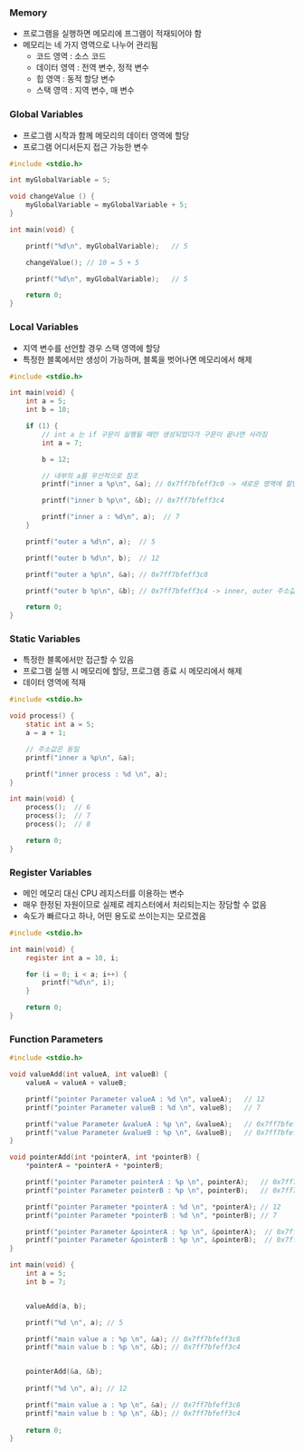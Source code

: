 ### Memory
- 프로그램을 실행하면 메모리에 프그램이 적재되어야 함
- 메모리는 네 가지 영역으로 나누어 관리됨
    - 코드 영역 : 소스 코드
    - 데이터 영역 : 전역 변수, 정적 변수
    - 힙 영역 : 동적 할당 변수
    - 스택 영역 : 지역 변수, 매 변수

### Global Variables
- 프로그램 시작과 함께 메모리의 데이터 영역에 할당
- 프로그램 어디서든지 접근 가능한 변수

```c
#include <stdio.h>

int myGlobalVariable = 5;

void changeValue () {
    myGlobalVariable = myGlobalVariable + 5;
}

int main(void) {

    printf("%d\n", myGlobalVariable);   // 5

    changeValue(); // 10 = 5 + 5

    printf("%d\n", myGlobalVariable);   // 5

    return 0;
}
```

### Local Variables

- 지역 변수를 선언할 경우 스택 영역에 할당
- 특정한 블록에서만 생성이 가능하며, 블록을 벗어나면 메모리에서 해제

```c
#include <stdio.h>

int main(void) {
    int a = 5;
    int b = 10;

    if (1) {
        // int a 는 if 구문이 실행될 때만 생성되었다가 구문이 끝나면 사라짐
        int a = 7;

        b = 12;

        // 내부의 a를 우선적으로 참조
        printf("inner a %p\n", &a); // 0x7ff7bfeff3c0 -> 새로운 영역에 할당됨

        printf("inner b %p\n", &b); // 0x7ff7bfeff3c4

        printf("inner a : %d\n", a);  // 7
    }

    printf("outer a %d\n", a);  // 5

    printf("outer b %d\n", b);  // 12

    printf("outer a %p\n", &a); // 0x7ff7bfeff3c8

    printf("outer b %p\n", &b); // 0x7ff7bfeff3c4 -> inner, outer 주소값 동일

    return 0;
}
```

### Static Variables
- 특정한 블록에서만 접근할 수 있음
- 프로그램 실행 시 메모리에 할당, 프로그램 종료 시 메모리에서 해제
- 데이터 영역에 적재

```c
#include <stdio.h>

void process() {
    static int a = 5;
    a = a + 1;

    // 주소값은 동일
    printf("inner a %p\n", &a);

    printf("inner process : %d \n", a);
}

int main(void) {
    process();  // 6
    process();  // 7
    process();  // 8

    return 0;
}
```

### Register Variables
- 메인 메모리 대신 CPU 레지스터를 이용하는 변수
- 매우 한정된 자원이므로 실제로 레지스터에서 처리되는지는 장담할 수 없음
- 속도가 빠르다고 하나, 어떤 용도로 쓰이는지는 모르겠음

```c
#include <stdio.h>

int main(void) {
    register int a = 10, i;

    for (i = 0; i < a; i++) {
        printf("%d\n", i);
    }

    return 0;
}
```

### Function Parameters
```c
#include <stdio.h>

void valueAdd(int valueA, int valueB) {
    valueA = valueA + valueB;

    printf("pointer Parameter valueA : %d \n", valueA);   // 12 
    printf("pointer Parameter valueB : %d \n", valueB);   // 7 

    printf("value Parameter &valueA : %p \n", &valueA);   // 0x7ff7bfeff3ac 
    printf("value Parameter &valueB : %p \n", &valueB);   // 0x7ff7bfeff3a8 
}

void pointerAdd(int *pointerA, int *pointerB) {
    *pointerA = *pointerA + *pointerB;

    printf("pointer Parameter pointerA : %p \n", pointerA);   // 0x7ff7bfeff3c8 
    printf("pointer Parameter pointerB : %p \n", pointerB);   // 0x7ff7bfeff3c4

    printf("pointer Parameter *pointerA : %d \n", *pointerA); // 12 
    printf("pointer Parameter *pointerB : %d \n", *pointerB); // 7 

    printf("pointer Parameter &pointerA : %p \n", &pointerA);  // 0x7ff7bfeff3a8 
    printf("pointer Parameter &pointerB : %p \n", &pointerB);  // 0x7ff7bfeff3a0 
}

int main(void) {
    int a = 5;
    int b = 7;


    valueAdd(a, b);

    printf("%d \n", a); // 5

    printf("main value a : %p \n", &a); // 0x7ff7bfeff3c8 
    printf("main value b : %p \n", &b); // 0x7ff7bfeff3c4 


    pointerAdd(&a, &b);
 
    printf("%d \n", a); // 12

    printf("main value a : %p \n", &a); // 0x7ff7bfeff3c8 
    printf("main value b : %p \n", &b); // 0x7ff7bfeff3c4 
   
    return 0;
}
```
